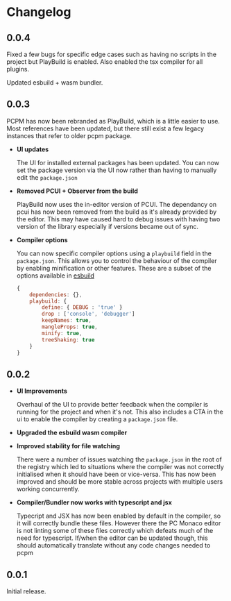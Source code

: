 # Changelog

## 0.0.4

Fixed a few bugs for specific edge cases such as having no scripts in the project but PlayBuild is enabled. Also enabled the tsx compiler for all plugins.

Updated esbuild + wasm bundler.

## 0.0.3

PCPM has now been rebranded as PlayBuild, which is a little easier to use. Most references have been updated, but there still exist a few legacy instances that refer to older pcpm package.

* **UI updates**

	The UI for installed external packages has been updated. You can now set the package version via the UI now rather than having to manually edit the `package.json`

* **Removed PCUI + Observer from the build**

	PlayBuild now uses the in-editor version of PCUI. The dependancy on pcui has now been removed from the build as it's already provided by the editor. This may have caused hard to debug issues with having two version of the library especially if versions became out of sync.

* **Compiler options**

	You can now specific compiler options using a `playbuild` field in the `package.json`. This allows you to control the behaviour of the compiler by enabling minification or other features. These are a subset of the options available in [esbuild](https://esbuild.github.io/api/#optimization)

	```javascript
	{
		dependencies: {},
		playbuild: {
			define: { DEBUG : 'true' }
			drop : ['console', 'debugger']
			keepNames: true,
			mangleProps: true,
			minify: true,
			treeShaking: true
		}
	}
	```

## 0.0.2

* **UI Improvements**
	  
	Overhaul of the UI to provide better feedback when the compiler is running for the project and when it's not. This also includes a CTA in the ui to enable the compiler by creating a `package.json` file.

* **Upgraded the esbuild wasm compiler**

* **Improved stability for file watching**

	There were a number of issues watching the `package.json` in the root of the registry which led to situations where the compiler was not correctly initialised when it should have been or vice-versa. This has now been improved and should be more stable across projects with multiple users working concurrently.

* **Compiler/Bundler now works with typescript and jsx**

  Typecript and JSX has now been enabled by default in the compiler, so it will correctly bundle these files. However there the PC Monaco editor is not linting some of these files correctly which defeats much of the need for typescript. If/when the editor can be updated though, this should automatically translate without any code changes needed to pcpm

## 0.0.1

Initial release.
